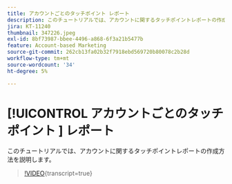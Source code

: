 ```yaml
---
title: アカウントごとのタッチポイント レポート
description: このチュートリアルでは、アカウントに関するタッチポイントレポートの作成方法を説明します。
jira: KT-11240
thumbnail: 347226.jpeg
exl-id: 8bf73987-bbee-4496-a868-6f3a21b5477b
feature: Account-based Marketing
source-git-commit: 262cb13fa02b32f7918ebd569720b80078c2b28d
workflow-type: tm+mt
source-wordcount: '34'
ht-degree: 5%

---
```


# [!UICONTROL  アカウントごとのタッチポイント ] レポート

このチュートリアルでは、アカウントに関するタッチポイントレポートの作成方法を説明します。

>[!VIDEO](https://video.tv.adobe.com/v/347226/?learn=on){transcript=true}
